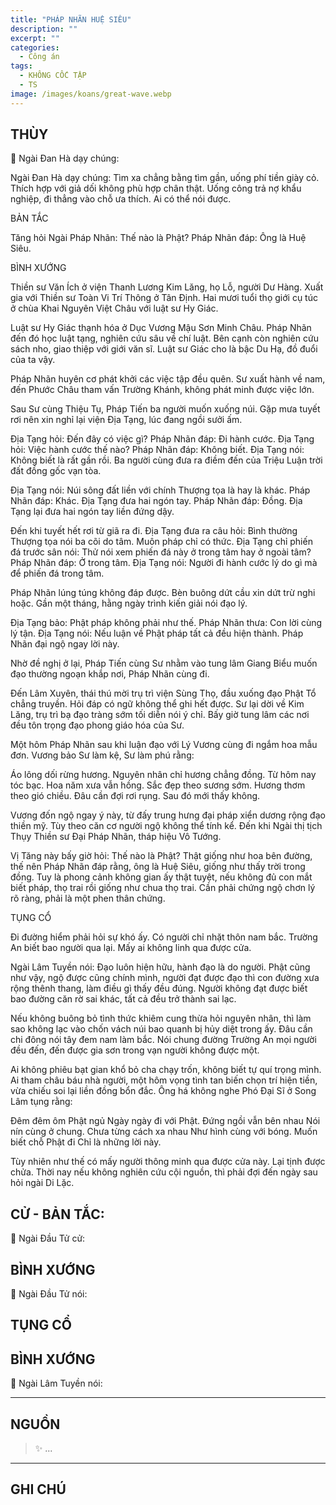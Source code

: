 ```yaml
---
title: "PHÁP NHÃN HUỆ SIÊU"
description: ""
excerpt: ""
categories:
  - Công án
tags:
  - KHÔNG CỐC TẬP
  - TS 
image: /images/koans/great-wave.webp
---
```


## THÙY

📢 Ngài Đan Hà dạy chúng:


Ngài Đan Hà dạy chúng: Tìm xa chẳng bằng tìm gần, uống phí tiền giày cỏ. Thích hợp với giả dối không phù hợp chân thật. Uống công trả nợ khẩu nghiệp, đi thẳng vào chỗ ưa thích. Ai có thể nói được.

BẢN TẮC

Tăng hỏi Ngài Pháp Nhãn: Thế nào là Phật?
Pháp Nhãn đáp: Ông là Huệ Siêu.

BÌNH XƯỚNG

Thiền sư Văn Ích ở viện Thanh Lương Kim Lăng, họ Lỗ, người Dư Hàng. Xuất gia với Thiền sư Toàn Vi Trí Thông ở Tân Định. Hai mươi tuổi thọ giới cụ túc ở chùa Khai Nguyên Việt Châu với luật sư Hy Giác.

Luật sư Hy Giác thạnh hóa ở Dục Vương Mậu Sơn Minh Châu. Pháp Nhãn đến đó học luật tạng, nghiên cứu sâu về chí luật. Bên cạnh còn nghiên cứu sách nho, giao thiệp với giới văn sĩ. Luật sư Giác cho là bậc Du Hạ, đồ đuổi của ta vậy.

Pháp Nhãn huyên cơ phát khởi các việc tập đều quên. Sư xuất hành về nam, đến Phước Châu tham vấn Trường Khánh, không phát minh được việc lớn.

Sau Sư cùng Thiệu Tụ, Pháp Tiến ba người muốn xuống núi. Gặp mưa tuyết rơi nên xin nghỉ lại viện Địa Tạng, lúc đang ngồi sưởi ấm.

Địa Tạng hỏi: Đến đây có việc gì?
Pháp Nhãn đáp: Đi hành cước.
Địa Tạng hỏi: Việc hành cước thế nào?
Pháp Nhãn đáp: Không biết.
Địa Tạng nói: Không biết là rất gần rồi.
Ba người cùng đưa ra điềm đến của Triệu Luận trời đất đồng gốc vạn tòa.

Địa Tạng nói: Núi sông đất liền với chính Thượng tọa là hay là khác.
Pháp Nhãn đáp: Khác.
Địa Tạng đưa hai ngón tay.
Pháp Nhãn đáp: Đồng.
Địa Tạng lại đưa hai ngón tay liền đứng dậy.

Đến khi tuyết hết rơi từ giã ra đi.
Địa Tạng đưa ra câu hỏi: Bình thường Thượng tọa nói ba cõi do tâm. Muôn pháp chỉ có thức.
Địa Tạng chỉ phiến đá trước sân nói: Thử nói xem phiến đá này ở trong tâm hay ở ngoài tâm?
Pháp Nhãn đáp: Ở trong tâm.
Địa Tạng nói: Người đi hành cước lý do gì mà để phiến đá trong tâm.

Pháp Nhãn lúng túng không đáp được. Bèn buông dứt cầu xin dứt trừ nghi hoặc. Gần một tháng, hằng ngày trình kiến giải nói đạo lý.

Địa Tạng bảo: Phật pháp không phải như thế.
Pháp Nhãn thưa: Con lời cùng lý tận.
Địa Tạng nói: Nếu luận về Phật pháp tất cả đều hiện thành.
Pháp Nhãn đại ngộ ngay lời này.

Nhờ đề nghị ở lại, Pháp Tiến cùng Sư nhằm vào tung lâm Giang Biểu muốn đạo thường ngoạn khắp nơi, Pháp Nhãn cùng đi.

Đến Lâm Xuyên, thái thú mời trụ trì viện Sùng Thọ, đầu xuống đạo Phật Tổ chẳng truyền. Hỏi đáp có ngữ không thể ghi hết được. Sư lại dời về Kim Lăng, trụ trì bạ đạo tràng sớm tối diễn nói ý chỉ. Bấy giờ tung lâm các nơi đều tôn trọng đạo phong giáo hóa của Sư.

Một hôm Pháp Nhãn sau khi luận đạo với Lý Vương cùng đi ngắm hoa mẫu đơn. Vương bảo Sư làm kệ, Sư làm phú rằng:

Áo lông dối rừng hương.
Nguyên nhân chỉ hương chẳng đồng.
Từ hôm nay tóc bạc.
Hoa năm xưa vẫn hồng.
Sắc đẹp theo sương sớm.
Hương thơm theo gió chiều.
Đâu cần đợi rơi rụng.
Sau đó mới thấy không.

Vương đốn ngộ ngay ý này, từ đấy trung hưng đại pháp xiển dương rộng đạo thiền mỹ. Tùy theo căn cơ người ngộ không thể tính kể. Đến khi Ngài thị tịch Thụy Thiền sư Đại Pháp Nhãn, tháp hiệu Vô Tướng.

Vị Tăng này bấy giờ hỏi: Thế nào là Phật? Thật giống như hoa bên đường, thế nên Pháp Nhãn đáp rằng, ông là Huệ Siêu, giống như thấy trời trong đồng. Tuy là phong cảnh không gian ấy thật tuyệt, nếu không đủ con mắt biết pháp, thọ trai rồi giống như chua thọ trai. Cần phải chứng ngộ chơn lý rõ ràng, phải là một phen thân chứng.

TỤNG CỔ

Đi đường hiểm phải hỏi sự khó ấy.
Có người chỉ nhặt thôn nam bắc.
Trường An biết bao người qua lại.
Mấy ai không linh qua được cửa.

Ngài Lâm Tuyền nói: Đạo luôn hiện hữu, hành đạo là do người. Phật cũng như vậy, ngộ được cũng chính mình, người đạt được đạo thì con đường xưa rộng thênh thang, làm điều gì thấy đều đúng. Người không đạt được biết bao đường căn rờ sai khác, tất cả đều trở thành sai lạc.

Nếu không buông bỏ tình thức khiêm cung thừa hỏi nguyên nhân, thì làm sao không lạc vào chốn vách núi bao quanh bị hủy diệt trong ấy. Đâu cần chi đông nói tây đem nam làm bắc. Nói chung đường Trường An mọi người đều đến, đến được gia sơn trong vạn người không được một.

Ai không phiêu bạt gian khổ bỏ cha chạy trốn, không biết tự quí trọng mình. Ai tham châu báu nhà người, một hôm vọng tình tan biến chọn trí hiện tiền, vừa chiếu soi lại liền đồng bổn đắc. Ông há không nghe Phó Đại Sĩ ở Song Lâm tụng rằng:

Đêm đêm ôm Phật ngủ
Ngày ngày đi với Phật.
Đứng ngồi vẫn bên nhau
Nói nín cùng ở chung.
Chưa từng cách xa nhau
Như hình cùng với bóng.
Muốn biết chỗ Phật đi
Chỉ là những lời này.

Tùy nhiên như thế có mấy người thông minh qua được cửa này. Lại tịnh được chửa. Thời nay nếu không nghiên cứu cội nguồn, thì phải đợi đến ngày sau hỏi ngài Di Lặc.


## CỬ - BẢN TẮC:

📢 Ngài Đầu Tử cử:

> 

## BÌNH XƯỚNG

📢 Ngài Đầu Tử nói:


## TỤNG CỔ

> 

## BÌNH XƯỚNG

📢 Ngài Lâm Tuyền nói:



<hr class="blog-rule" />

## NGUỒN

> ✨ ...

<hr class="blog-rule" />

## GHI CHÚ

[^1]: ⭐️ <a href="/masters/" target="_blank">🔗 TS </a>


